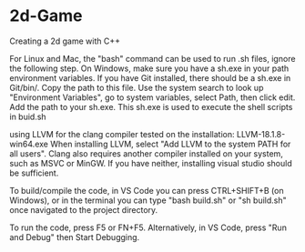 # 2d-Game
Creating a 2d game with C++

For Linux and Mac, the "bash" command can be used to run .sh files, ignore
the following step.
On Windows, make sure you have a sh.exe in your path environment variables.
If you have Git installed, there should be a sh.exe in Git/bin/. Copy the 
path to this file.
Use the system search to look up "Environment Variables", go to system
variables, select Path, then click edit. Add the path to your sh.exe.
This sh.exe is used to execute the shell scripts in buid.sh

using LLVM for the clang compiler
tested on the installation: LLVM-18.1.8-win64.exe
When installing LLVM, select "Add LLVM to the system PATH for all users".
Clang also requires another compiler installed on your system, such as MSVC
or MinGW. If you have neither, installing visual studio should be sufficient.

To build/compile the code, in VS Code you can press CTRL+SHIFT+B (on Windows), or
in the terminal you can type "bash build.sh" or "sh build.sh" once navigated to 
the project directory.

To run the code, press F5 or FN+F5. Alternatively, in VS Code, press "Run and Debug"
then Start Debugging.